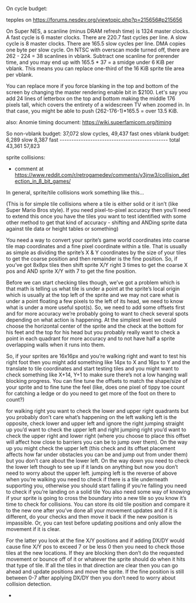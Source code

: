 On cycle budget:

tepples on https://forums.nesdev.org/viewtopic.php?p=215656#p215656

On Super NES, a scanline (minus DRAM refresh time) is 1324 master clocks.
A fast cycle is 6 master clocks. There are 220.7 fast cycles per line.
A slow cycle is 8 master clocks. There are 165.5 slow cycles per line.
DMA copies one byte per slow cycle.
On NTSC with overscan mode turned off, there are 262 - 224 = 38 scanlines in vblank. Subtract one scanline for prerender time, and you may end up with 165.5 * 37 = a smidge under 6 KiB per vblank.
This means you can replace one-third of the 16 KiB sprite tile area per vblank.

You can replace more if you force blanking in the top and bottom of the screen by changing the master rendering enable bit in $2100. Let's say you add 24 lines of letterbox on the top and bottom making the middle 176 pixels tall, which covers the entirety of a widescreen TV when zoomed in. In that case, you might be able to push (262-176-1)*165.5 = over 13.5 KiB.


also: Anomie timing document: https://wiki.superfamicom.org/timing


So non-vblank budget: 37,072 slow cycles, 49,437 fast ones
       vblank budget:  6,289 slow          8,387 fast
       ---------------------------------------------- total
                      43,361              57,823




sprite collisions:

- comment at https://www.reddit.com/r/retrogamedev/comments/y3jnw3/collision_detection_in_8_bit_games/

In general, sprite/tile collisions work something like this…

(This is for simple tile collisions where a tile is either solid or it isn’t (like Super Mario Bros style). If you need pixel-to-pixel accuracy then you’ll need to extend this once you have the tiles you want to test identified with some other method to get that kind of accuracy - shifting and ANDing sprite data against tile data or height tables or something)

You need a way to convert your sprite’s game world coordinates into coarse tile map coordinates and a fine pixel coordinate within a tile. That is usually as simple as dividing the sprite’s X & Y coordinates by the size of your tiles to get the coarse position and then remainder is the fine position. So, if you’ve got 8x8px tiles then shift sprite X/Y right 3 times to get the coarse X pos and AND sprite X/Y with 7 to get the fine position.

Before we can start checking tiles though, we’ve got a problem which is that math is telling us what tile is under a point at the sprite’s local origin which is usually at the top left of the sprite and we may not care what is under a point floating a few pixels to the left of its head, we need to know what is under a more useful spot(s). So, we need to add some offsets first and for more accuracy we’re probably going to want to check several spots depending on what action is happening. At the simplest level we could choose the horizontal center of the sprite and the check at the bottom for his feet and the top for his head but you probably really want to check a point in each quadrant for more accuracy and to not have half a sprite overlapping walls when it runs into them.

So, if your sprites are 16x16px and you’re walking right and want to test his right foot then you might add something like 14px to X and 16px to Y and the translate to tile coordinates and start testing tiles and you might want to check something like X+14, Y+1 to make sure there’s not a low hanging wall blocking progress. You can fine tune the offsets to match the shape/size of your sprite and to fine tune the feel (like, does one pixel of tippy toe count for catching a ledge or do you need to get more of the foot on there to count?)

for walking right you want to check the lower and upper right quadrants but you probably don’t care what’s happening on the left
walking left is the opposite, check lower and upper left and ignore the right
jumping straight up you’d want to check the upper left and right
jumping right you’d want to check the upper right and lower right (where you choose to place this offset will affect how close to barriers you can be to jump over them). On the way up you might check the upper left (this check and its offset placement affects how far under obstacles you can be and jump out from under them) but you don’t care about the lower left. On the way down you need to check the lower left though to see up if it lands on anything but now you don’t need to worry about the upper left.
jumping left is the reverse of above
when you’re walking you need to check if there is a tile underneath supporting you, otherwise you should start falling
if you’re falling you need to check if you’re landing on a solid tile
You also need some way of knowing if your sprite is going to cross the boundary into a new tile so you know it’s time to check for collisions. You can store its old tile position and compare it to the new one after you’ve done all your movement updates and if it is different, do your checks and then move it back if the new position is impassible. Or, you can test before updating positions and only allow the movement if it is clear.

For the latter you look at the fine X/Y positions and if adding DX/DY would cause fine X/Y pos to exceed 7 or be less 0 then you need to check those tiles at the new locations. If they are blocking then don’t do the requested movement or bounce off of it or whatever the sprite should do when it hits that type of tile. If all the tiles in that direction are clear then you can go ahead and update positions and move the sprite. If the fine position is still between 0-7 after applying DX/DY then you don’t need to worry about collision detection.

- 